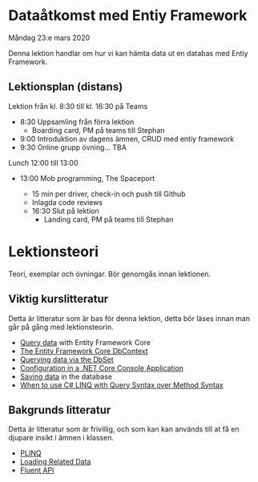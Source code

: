# Dataåtkomst med Entiy Framework

Måndag 23:e mars 2020

Denna lektion handlar om hur vi kan hämta data ut en databas med Entiy Framework.

## Lektionsplan (distans)
Lektion från kl. 8:30 till kl. 16:30 på Teams

* 8:30 Uppsamling från förra lektion
  * Boarding card, PM på teams till Stephan
* 9:00 Introduktion av dagens ämnen, CRUD med entiy framework
* 9:30 Online grupp övning... TBA

Lunch 12:00 till 13:00

* 13:00 Mob programming, The Spaceport
  * 15 min per driver, check-in och push till Github
  * Inlagda code reviews


  - 16:30 Slut på lektion
    - Landing card, PM på teams till Stephan

# Lektionsteori

Teori, exemplar och övningar. Bör genomgås innan lektionen.

## Viktig kurslitteratur
Detta är litteratur som är bas för denna lektion, detta bör läses innan man går på gång med lektionsteorin.

* [Query data](https://docs.microsoft.com/en-us/ef/core/querying/) with Entity Framework Core
* [The Entity Framework Core DbContext](https://www.learnentityframeworkcore.com/dbcontext)
* [Querying data via the DbSet](https://www.learnentityframeworkcore.com/dbset/querying-data)
* [Configuration in a .NET Core Console Application](article_configuration.md)
* [Saving data](https://www.entityframeworktutorial.net/crud-operation-in-connected-scenario-entity-framework.aspx) in the database
* [When to use C# LINQ with Query Syntax over Method Syntax](https://michaelscodingspot.com/when-to-use-c-linq-with-query-syntax-over-method-syntax/)

## Bakgrunds litteratur
Detta är litteratur som är frivillig, och som kan kan används till at få en djupare insikt i ämnen i klassen.

* [PLINQ](https://docs.microsoft.com/en-us/dotnet/standard/parallel-programming/parallel-linq-plinq)
* [Loading Related Data](https://docs.microsoft.com/en-us/ef/core/querying/related-data?wt.mc_id=personal-blog-chnoring)
* [Fluent API](https://entityframeworkcore.com/model-fluent-api)
